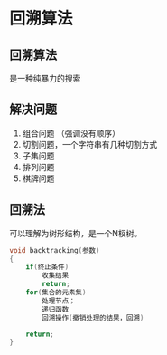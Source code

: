 # 回溯算法
## 回溯算法
是一种纯暴力的搜索<br>
## 解决问题
1. 组合问题 （强调没有顺序）
2. 切割问题，一个字符串有几种切割方式
3. 子集问题
4. 排列问题
5. 棋牌问题
## 回溯法
可以理解为树形结构，是一个N杈树。<br>
``` C++
void backtracking(参数)
{
    if(终止条件)
        收集结果
        return;
    for(集合的元素集)
        处理节点；
        递归函数
        回溯操作(撤销处理的结果，回溯)

    return;
}
```
